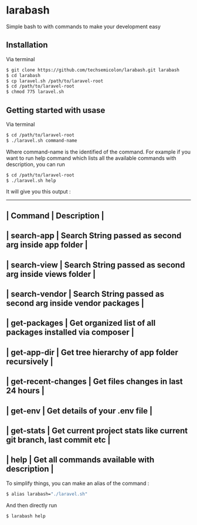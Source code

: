 # larabash

Simple bash to with commands to make your development easy

## Installation

Via terminal

``` bash
$ git clone https://github.com/techsemicolon/larabash.git larabash
$ cd larabash
$ cp laravel.sh /path/to/laravel-root
$ cd /path/to/laravel-root
$ chmod 775 laravel.sh
```

## Getting started with usase

Via terminal

``` bash
$ cd /path/to/laravel-root
$ ./laravel.sh command-name
```

Where command-name is the identified of the command. For example if you want to run help command which lists all the available commands with description, you can run

``` bash
$ cd /path/to/laravel-root
$ ./laravel.sh help
```

It will give you this output : 

  ------------------------------------------------------------------------------------------------
 | Command              | Description                                                             | 
  ------------------------------------------------------------------------------------------------
 | search-app           | Search String passed as second arg inside app folder                    | 
  ------------------------------------------------------------------------------------------------
 | search-view          | Search String passed as second arg inside views folder                  | 
  ------------------------------------------------------------------------------------------------
 | search-vendor        | Search String passed as second arg inside vendor packages               | 
  ------------------------------------------------------------------------------------------------
 | get-packages         | Get organized list of all packages installed via composer               | 
  ------------------------------------------------------------------------------------------------
 | get-app-dir          | Get tree hierarchy of app folder recursively                            | 
  ------------------------------------------------------------------------------------------------
 | get-recent-changes   | Get files changes in last 24 hours                                      | 
  ------------------------------------------------------------------------------------------------
 | get-env              | Get details of your .env file                                           | 
  ------------------------------------------------------------------------------------------------
 | get-stats            | Get current project stats like current git branch, last commit etc      | 
  ------------------------------------------------------------------------------------------------
 | help                 | Get all commands available with description                             | 
  ------------------------------------------------------------------------------------------------


To simplify things, you can make an alias of the command : 

``` bash
$ alias larabash="./laravel.sh"
```
And then directly run

``` bash
$ larabash help
```